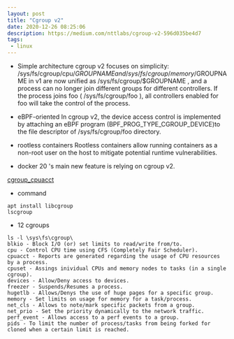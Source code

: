 ```yaml
---
layout: post
title: "Cgroup v2"
date: 2020-12-26 08:25:06
description: https://medium.com/nttlabs/cgroup-v2-596d035be4d7
tags:
 - linux
---
```


- Simple architecture
cgroup v2 focuses on simplicity: /sys/fs/cgroup/cpu/$GROUPNAME and /sys/fs/cgroup/memory/$GROUPNAME in v1 are now unified as /sys/fs/cgroup/$GROUPNAME , and a process can no longer join different groups for different controllers. If the process joins foo ( /sys/fs/cgroup/foo ), all controllers enabled for foo will take the control of the process.
- eBPF-oriented
In cgroup v2, the device access control is implemented by attaching an eBPF program (BPF_PROG_TYPE_CGROUP_DEVICE)to the file descriptor of /sys/fs/cgroup/foo directory.
- rootless containers
Rootless containers allow running containers as a non-root user on the host to mitigate potential runtime vulnerabilities.

- docker 20 's main new feature is relying on cgroup v2. 

[cgroup_cpuacct](https://theupbeat.github.io/posts/cgroups_2/)

- command
```
apt install libcgroup
lscgroup
```
- 12 cgroups
```
ls -l \sys\fs\cgroup\
blkio - Block I/O (or) set limits to read/write from/to.
cpu - Control CPU time using CFS (Completely Fair Scheduler).
cpuacct - Reports are generated regarding the usage of CPU resources by a process.
cpuset - Assings inividual CPUs and memory nodes to tasks (in a single cgroup).
devices - Allow/Deny access to devices.
freezer - Suspends/Resumes a process.
hugetlb - Allows/Denys the use of huge pages for a specific group.
memory - Set limits on usage for memory for a task/process.
net_cls - Allows to note/mark specific packets from a group.
net_prio - Set the priority dynamically to the network traffic.
perf_event - Allows access to a perf events to a group.
pids - To limit the number of process/tasks from being forked for cloned when a certain limit is reached.
```
